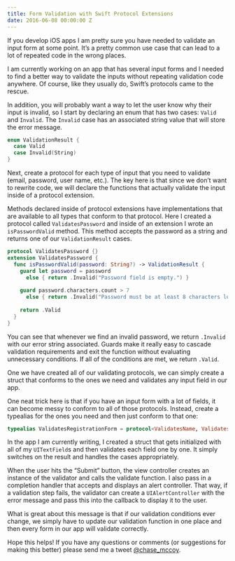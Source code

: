 ```yaml
---
title: Form Validation with Swift Protocol Extensions
date: 2016-06-08 00:00:00 Z
---
```


If you develop iOS apps I am pretty sure you have needed to validate an input form at some point. It’s a pretty common use case that can lead to a lot of repeated code in the wrong places.

I am currently working on an app that has several input forms and I needed to find a better way to validate the inputs without repeating validation code anywhere. Of course, like they usually do, Swift’s protocols came to the rescue.

In addition, you will probably want a way to let the user know why their input is invalid, so I start by declaring an enum that has two cases: `Valid` and `Invalid`. The `Invalid` case has an associated string value that will store the error message.

```swift
enum ValidationResult {
  case Valid
  case Invalid(String)
}
```

Next, create a protocol for each type of input that you need to validate (email, password, user name, etc.). The key here is that since we don’t want to rewrite code, we will declare the functions that actually validate the input inside of a protocol extension.

Methods declared inside of protocol extensions have implementations that are available to all types that conform to that protocol. Here I created a protocol called `ValidatesPassword` and inside of an extension I wrote an `isPasswordValid` method. This method accepts the password as a string and returns one of our `ValidationResult` cases.

```swift
protocol ValidatesPassword {}
extension ValidatesPassword {
  func isPasswordValid(password: String?) -> ValidationResult {
    guard let password = password
      else { return .Invalid("Password field is empty.") }
    
    guard password.characters.count > 7
      else { return .Invalid("Password must be at least 8 characters long.") }
    
    return .Valid
  }
}
```

You can see that whenever we find an invalid password, we return `.Invalid` with our error string associated. Guards make it really easy to cascade validation requirements and exit the function without evaluating unnecessary conditions. If all of the conditions are met, we return `.Valid`.

One we have created all of our validating protocols, we can simply create a struct that conforms to the ones we need and validates any input field in our app.

One neat trick here is that if you have an input form with a lot of fields, it can become messy to conform to all of those protocols. Instead, create a typealias for the ones you need and then just conform to that one:

```swift
typealias ValidatesRegistrationForm = protocol<ValidatesName, ValidatesEmail, ValidatesAge, ValidatesZipCode, ValidatesPassword>
```

In the app I am currently writing, I created a struct that gets initialized with all of my `UITextField`s and then validates each field one by one. It simply switches on the result and handles the cases appropriately. 

When the user hits the “Submit” button, the view controller creates an instance of the validator and calls the validate function. I also pass in a completion handler that accepts and displays an alert controller. That way, if a validation step fails, the validator can create a `UIAlertController` with the error message and pass this into the callback to display it to the user. 

What is great about this message is that if our validation conditions ever change, we simply have to update our validation function in one place and then every form in our app will validate correctly.

Hope this helps! If you have any questions or comments (or suggestions for making this better) please send me a tweet [@chase_mccoy](http://twitter.com/chase_mccoy). 
